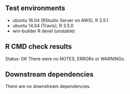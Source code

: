 ## Test environments
* ubuntu 16.04 (RStudio Server on AWS), R 3.5.1
* ubuntu 14.04 (Travis), R 3.5.0
* win-builder R devel (unstable)

## R CMD check results
Status: OK
There were no NOTES, ERRORs or WARNINGs. 

## Downstream dependencies
There are no downstream dependencies.


